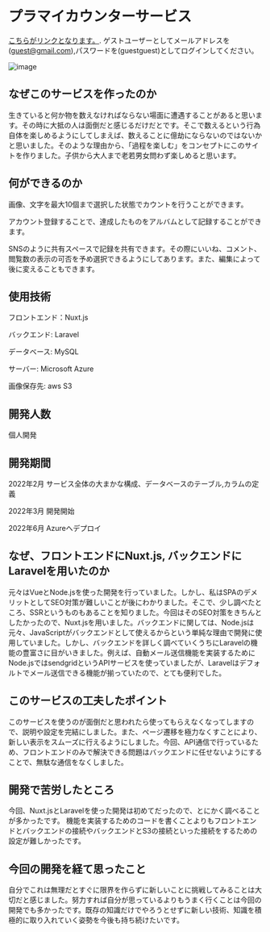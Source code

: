 # プラマイカウンターサービス
[こちらがリンクとなります。](https://plusminuscounter.com).
ゲストユーザーとしてメールアドレスを(guest@gmail.com),パスワードを(guestguest)としてログインしてください。

![image](https://countercontainer.s3.ap-northeast-1.amazonaws.com/readme/%E3%82%B9%E3%82%AF%E3%83%AA%E3%83%BC%E3%83%B3%E3%82%B7%E3%83%A7%E3%83%83%E3%83%88+(9).png)

## なぜこのサービスを作ったのか
生きていると何か物を数えなければならない場面に遭遇することがあると思います。その時に大抵の人は面倒だと感じるだけだとです。そこで数えるという行為自体を楽しめるようにしてしまえば、数えることに億劫にならないのではないかと思いました。そのような理由から、「過程を楽しむ」をコンセプトにこのサイトを作りました。子供から大人まで老若男女問わず楽しめると思います。

## 何ができるのか

画像、文字を最大10個まで選択した状態でカウントを行うことができます。

アカウント登録することで、達成したものをアルバムとして記録することができます。

SNSのように共有スペースで記録を共有できます。その際にいいね、コメント、閲覧数の表示の可否を予め選択できるようにしてあります。また、編集によって後に変えることもできます。

## 使用技術

フロントエンド：Nuxt.js

バックエンド: Laravel

データベース: MySQL

サーバー: Microsoft Azure

画像保存先: aws S3

## 開発人数

個人開発

## 開発期間

2022年2月 サービス全体の大まかな構成、データベースのテーブル,カラムの定義

2022年3月 開発開始

2022年6月 Azureへデプロイ

## なぜ、フロントエンドにNuxt.js, バックエンドにLaravelを用いたのか

元々はVueとNode.jsを使った開発を行っていました。しかし、私はSPAのデメリットとしてSEO対策が難しいことが後にわかりました。そこで、少し調べたところ、SSRというものもあることを知りました。今回はそのSEO対策をきちんとしたかったので、Nuxt.jsを用いました。バックエンドに関しては、Node.jsは元々、JavaScriptがバックエンドとして使えるからという単純な理由で開発に使用していました。しかし、バックエンドを詳しく調べていくうちにLaravelの機能の豊富さに目がいきました。例えば、自動メール送信機能を実装するためにNode.jsではsendgridというAPIサービスを使っていましたが、Laravelはデフォルトでメール送信できる機能が揃っていたので、とても便利でした。

## このサービスの工夫したポイント

このサービスを使うのが面倒だと思われたら使ってもらえなくなってしますので、説明や設定を完結にしました。また、ページ遷移を極力なくすことにより、新しい表示をスムーズに行えるようにしました。今回、API通信で行っているため、フロントエンドのみで解決できる問題はバックエンドに任せないようにすることで、無駄な通信をなくしました。

## 開発で苦労したところ

今回、Nuxt.jsとLaravelを使った開発は初めてだったので、とにかく調べることが多かったです。
機能を実装するためのコードを書くことよりもフロントエンドとバックエンドの接続やバックエンドとS3の接続といった接続をするための設定が難しかったです。


## 今回の開発を経て思ったこと

自分でこれは無理だとすぐに限界を作らずに新しいことに挑戦してみることは大切だと感じました。努力すれば自分が思っているよりもうまく行くことは今回の開発でも多かったです。既存の知識だけでやろうとせずに新しい技術、知識を積極的に取り入れていく姿勢を今後も持ち続けたいです。